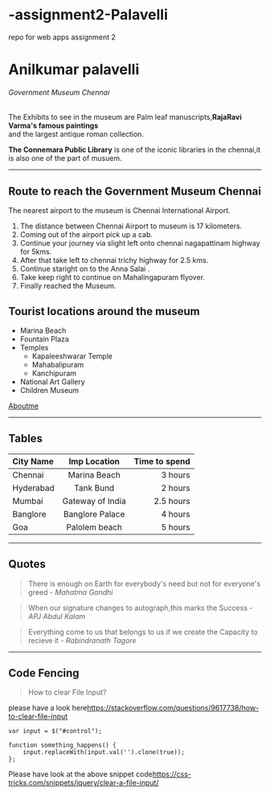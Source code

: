 # -assignment2-Palavelli
repo for web apps assignment 2 
# Anilkumar palavelli
###### Government Museum Chennai

The Exhibits to see in the museum are Palm leaf manuscripts,**RajaRavi Varma's famous paintings**<br>
and the largest antique roman collection.

**The Connemara Public Library** is one of the iconic libraries in the chennai,it is also one of the part of musuem.

---

## Route to reach the Government Museum Chennai
The nearest airport to the museum is Chennai International Airport.
1. The distance between Chennai Airport to museum is 17 kilometers.
2. Coming out of the airport pick up  a cab.
3. Continue your journey via slight left onto chennai nagapattinam highway for 5kms.
4. After that take left to chennai trichy highway for 2.5 kms.
5. Continue staright on to the Anna Salai .
6. Take keep right to continue on Mahalingapuram flyover.
7. Finally reached the Museum.

## Tourist locations around the museum
* Marina Beach
* Fountain Plaza
* Temples
   * Kapaleeshwarar Temple
   * Mahabalipuram
   * Kanchipuram
* National Art Gallery
* Children Museum

[Aboutme](https://github.com/AnilkumarPalavelli/assignment2-Palavelli/blob/main/AboutMe.md)

---

## Tables

| City Name   |    Imp Location      |     Time to spend   |
| :---        |    :----:            |          ---:       |
| Chennai     |    Marina Beach      |         3 hours     |
| Hyderabad   |    Tank Bund         |         2 hours     |
| Mumbai      |    Gateway of India  |         2.5 hours   |
| Banglore    |    Banglore Palace   |         4 hours     |
| Goa         |    Palolem beach     |         5 hours     |

---

## Quotes

> There is enough on Earth for everybody's need but not for everyone's greed - *Mahatma Gandhi*

> When our signature changes to autograph,this marks the Success - *APJ Abdul Kalam*

> Everything come to us that belongs to us if we create the Capacity to recieve it - *Rabindranath Tagore*

---

## Code Fencing

> How to clear File Input?

please have a look here<https://stackoverflow.com/questions/9617738/how-to-clear-file-input>

```
var input = $("#control");

function something_happens() {
    input.replaceWith(input.val('').clone(true));
};

```

Please have look at the above snippet code<https://css-tricks.com/snippets/jquery/clear-a-file-input/>
